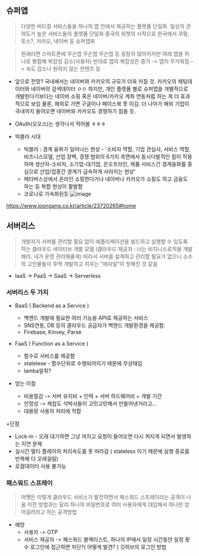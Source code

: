 ## 슈퍼앱
> 다양한 버티컬 서비스들을 하나의 앱 안에서 제공하는 플랫폼 단일화.
> 일상의 관여도가 높은 서비스들의 플랫폼 단일화
> 중국의 위챗의 시작으로 한국에서 쿠팡, 토스?, 카카오, 네이버 등 슈퍼앱화

> 원래라면 스마트폰에 무슨앱 무슨앱 무슨앱 등 굉장히 많아지지만 여래 앱을 하나로 통합해 복잡성 감소(사용자)
> 반대로 앱의 복잡성은 증가 -> 앱이 무거워짐 -> 속도 감소나 원하지 않는 컨텐츠 등

+ 앞으로 전망?
  국내에서는 네이버와 카카오의 규모가 더욱 커질 것.
  카카오의 채팅데이터와 네이버의 검색데이터 ㅇㅇ
  하지만, 개인 플랫폼 별로 슈퍼앱을 개별적으로 개발한다기보다는 네이버 쇼핑 혹은 네이버/카카오 계좌 연동처럼 하는 게 더 효과적으로 보임
  물론, 해외로 가면 구글이나 페이스북 못 이김. 더 나아가 해외 기업이 국내까지 들어오면 네이버와 카카오도 경쟁하기 힘들 듯.
  
+ OAuth(오오스)는 생각나서 적어봄 ㅎㅎㅎ
+ 빅블러 시대
  + 빅블러 : 경계 융화가 일어나는 현상 - '소비자 역할, 기업 관심사, 서비스 역할, 비즈니스모델, 산업 장벽, 경쟁 범위의 6가지 측면에서 동시다발적인 힘이 작용하며 생산자-소비자, 소기업-대기업, 온오프라인, 제품 서비스간 경계융화를 중심으로 산업/업종간 경계가 급속하게 사라지는 현상'
  + 메타버스상에서 온라인 쇼핑한다거나 네이버나 카카오가 쇼핑도 하고 금융도 하는 등 복합 현상이 활발함
  + 코로나로 가속화된듯
![image](https://user-images.githubusercontent.com/54886969/164721468-14c8cdc4-184c-4022-ae92-a38900065dc1.png)

https://www.joongang.co.kr/article/23720265#home
## 서버리스
> 개발자가 서버를 관리할 필요 없이 애플리케이션을 빌드하고 실행할 수 있도록 하는 클라우드 네이티브 개발 모델
> (클라우드 제공자 : 너는 비지니스로직을 개발해라. 내가 운영 관리해줄게)
> 따라서 서버를 설계하고 관리할 필요가 없으니 소수의 고인물들이 후딱 개발하고 치우는 "애자일"이 핫해진 것 같음
+ IaaS -> PaaS -> SaaS -> Serverless

### 서버리스 두 가지
+ BaaS ( Backend as a Service )
  + 백엔드 개발에 필요한 여러 기능을 API로 제공하는 서비스
  + SNS연동, DB 등의 클라우드 공급자가 백엔드 개발환경을 제공함.
  +  Firebase, Kinvey, Parse
  
+ FaaS ( Function as a Service )
  + 함수로 서비스를 제공함
  + statelese - 함수단위로 수행되어지기 때문에 무상태임
  + lamba알쥐? 

+ 얻는 이점
  + 비용절감 -> 서버 유지비 + 인력 + 서버 하드웨어비 + 개발 기간 
  + 안정성 -> 케찹도 석박사들이 고민고민해서 만들어낸거라고...
  + 대용량 사용자 처리에 적합

+단점
  + Lock-in - 오래 대기하면 그냥 꺼지고 요청이 들어오면 다시 켜지게 되면서 발생하는 지연 문제
  + 실시간 멀티 플레이의 처리속도를 못 따라감 ( stateless 이기 때문에 실행 종료를 반복해 더 오래걸림)
  + 로컬데이터 사용 불가능
  
### 패스워드 스프레이
> 어쨋든 이렇게 클라우드 서비스가 발전하면서 패스워드 스프레이라는 공격이 나옴
> 이전 방법과는 달리 하나의 비밀번호로 여러 사용자에게 대입해서 하나만 얻어걸려라고 하는 공격방법
+ 예방
  + 사용자 -> OTP
  + 서비스 제공자 -> 패스워드 블랙리스트, 하나의 IP에서 일정 시간동안 일정 횟수 로그인에 접근하면 차단?( 어떻게 발견? )
      깃허브의 로그인 방법
